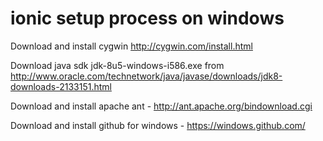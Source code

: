 ionic setup process on windows
================

Download and install cygwin
http://cygwin.com/install.html

Download java sdk jdk-8u5-windows-i586.exe from
http://www.oracle.com/technetwork/java/javase/downloads/jdk8-downloads-2133151.html

Download and install apache ant - http://ant.apache.org/bindownload.cgi

Download and install github for windows - https://windows.github.com/
